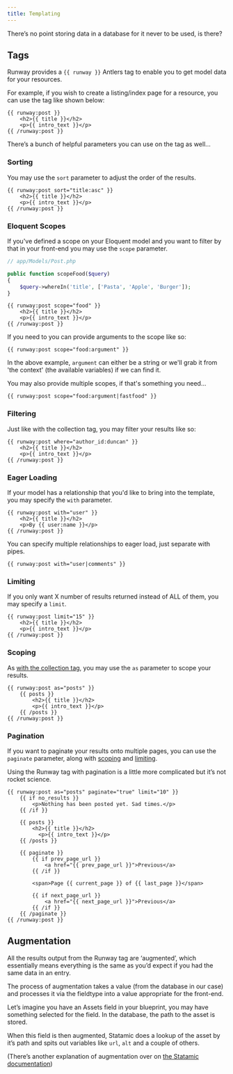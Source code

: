 ```yaml
---
title: Templating
---
```


There’s no point storing data in a database for it never to be used, is there?

## Tags
Runway provides a `{{ runway }}` Antlers tag to enable you to get model data for your resources.

For example, if you wish to create a listing/index page for a resource, you can use the tag like shown below:

```antlers
{{ runway:post }}
	<h2>{{ title }}</h2>
	<p>{{ intro_text }}</p>
{{ /runway:post }}
```

There’s a bunch of helpful parameters you can use on the tag as well…

### Sorting
You may use the `sort` parameter to adjust the order of the results.

```antlers
{{ runway:post sort="title:asc" }}
	<h2>{{ title }}</h2>
	<p>{{ intro_text }}</p>
{{ /runway:post }}
```

### Eloquent Scopes
If you've defined a scope on your Eloquent model and you want to filter by that in your front-end you may use the `scope` parameter.

```php
// app/Models/Post.php

public function scopeFood($query)
{
    $query->whereIn('title', ['Pasta', 'Apple', 'Burger']);
}
```

```antlers
{{ runway:post scope="food" }}
	<h2>{{ title }}</h2>
	<p>{{ intro_text }}</p>
{{ /runway:post }}
```

If you need to you can provide arguments to the scope like so:

```antlers
{{ runway:post scope="food:argument" }}
```

In the above example, `argument` can either be a string or we'll grab it from 'the context' (the available variables) if we can find it.

You may also provide multiple scopes, if that's something you need...

```antlers
{{ runway:post scope="food:argument|fastfood" }}
```

### Filtering
Just like with the collection tag, you may filter your results like so:

```antlers
{{ runway:post where="author_id:duncan" }}
	<h2>{{ title }}</h2>
	<p>{{ intro_text }}</p>
{{ /runway:post }}
```

### Eager Loading
If your model has a relationship that you'd like to bring into the template, you may specify the `with` parameter.

```antlers
{{ runway:post with="user" }}
	<h2>{{ title }}</h2>
	<p>By {{ user:name }}</p>
{{ /runway:post }}
```

You can specify multiple relationships to eager load, just separate with pipes.

```antlers
{{ runway:post with="user|comments" }}
```

### Limiting
If you only want X number of results returned instead of ALL of them, you may specify a `limit`.

```antlers
{{ runway:post limit="15" }}
	<h2>{{ title }}</h2>
	<p>{{ intro_text }}</p>
{{ /runway:post }}
```

### Scoping
As [with the collection tag](https://statamic.dev/tags/collection#scope), you may use the `as` parameter to scope your results.

```antlers
{{ runway:post as="posts" }}
	{{ posts }}
		<h2>{{ title }}</h2>
		<p>{{ intro_text }}</p>
	{{ /posts }}
{{ /runway:post }}
```

### Pagination
If you want to paginate your results onto multiple pages, you can use the `paginate` parameter, along with [scoping](#scoping) and [limiting](#limiting).

Using the Runway tag with pagination is a little more complicated but it’s not rocket science.

```antlers
{{ runway:post as="posts" paginate="true" limit="10" }}
    {{ if no_results }}
        <p>Nothing has been posted yet. Sad times.</p>
    {{ /if }}

    {{ posts }}
        <h2>{{ title }}</h2>
		  <p>{{ intro_text }}</p>
    {{ /posts }}

    {{ paginate }}
        {{ if prev_page_url }}
            <a href="{{ prev_page_url }}">Previous</a>
        {{ /if }}

        <span>Page {{ current_page }} of {{ last_page }}</span>

        {{ if next_page_url }}
            <a href="{{ next_page_url }}">Previous</a>
        {{ /if }}
    {{ /paginate }}
{{ /runway:post }}
```

## Augmentation
All the results output from the Runway tag are ‘augmented’, which essentially means everything is the same as you’d expect if you had the same data in an entry.

The process of augmentation takes a value (from the database in our case) and processes it via the fieldtype into a value appropriate for the front-end.

Let’s imagine you have an Assets field in your blueprint, you may have something selected for the field. In the database, the path to the asset is stored.

When this field is then augmented, Statamic does a lookup of the asset by it’s path and spits out variables like `url`, `alt` and a couple of others.

(There’s another explanation of augmentation over on [the Statamic documentation](https://statamic.dev/extending/augmentation#what-is-augmentation))
